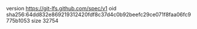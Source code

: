 version https://git-lfs.github.com/spec/v1
oid sha256:64dd832e869219312420fdf8c37d4c0b92beefc29ce071f8faa06fc9775b1053
size 32754

